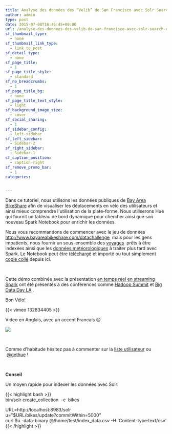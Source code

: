 ```yaml
---
title: Analyse des données des “Velib” de San Francisco avec Solr Search et un Spark Notebook
author: admin
type: post
date: 2015-07-08T16:46:45+00:00
url: /analyse-des-donnees-des-velib-de-san-francisco-avec-solr-search-et-un-spark-notebook/
sf_thumbnail_type:
  - none
sf_thumbnail_link_type:
  - link_to_post
sf_detail_type:
  - none
sf_page_title:
  - 1
sf_page_title_style:
  - standard
sf_no_breadcrumbs:
  - 1
sf_page_title_bg:
  - none
sf_page_title_text_style:
  - light
sf_background_image_size:
  - cover
sf_social_sharing:
  - 1
sf_sidebar_config:
  - left-sidebar
sf_left_sidebar:
  - Sidebar-2
sf_right_sidebar:
  - Sidebar-1
sf_caption_position:
  - caption-right
sf_remove_promo_bar:
  - 1
categories:


---
```

Dans ce tutoriel, nous utilisons les données publiques de [Bay Area BikeShare][1] afin de visualiser les déplacements en vélo des utilisateurs et ainsi mieux comprendre l'utilisation de la plate-forme. Nous utiliserons Hue qui fournit un tableau de bord dynamique pour chercher ainsi que son nouveau Spark Notebook pour enrichir les données.

Nous vous recommandons de commencer avec le jeu de données <http://www.bayareabikeshare.com/datachallenge>  mais pour les gens impatients, nous fournir un sous-ensemble des [voyages][2]  prêts à être indexées ainsi que les [données météorologiques][3] à traiter plus tard avec Spark. Le Notebook peut être [téléchargé][4] et importé ou tout simplement [copie collé][5] depuis ici.

&nbsp;

Cette démo combinée avec la présentation [en temps réel en streaming Spark][6] ont été présentés à des conférences comme [Hadoop Summit][7] et [Big Data Day LA][8] .

Bon Vélo!

{{< vimeo 132834405 >}}

Video en Anglais, avec un accent Francais 😉

[<img class="wp-image-2687 size-large" src="https://cdn.gethue.com/uploads/2015/06/solr-bike-dashboard-1024x535.png" />][9]

&nbsp;

Comme d'habitude hésitez pas à commenter sur la [liste utilisateur][10] ou  [@gethue][11] !

&nbsp;

**Conseil**

Un moyen rapide pour indexer les données avec Solr:

<div>
  <p>
    {{< highlight bash >}}<br /> bin/solr create_collection  -c  bikes
  </p>

  <p>
    URL=http://localhost:8983/solr<br /> u="$URL/bikes/update?commitWithin=5000"<br /> curl $u -data-binary @/home/test/index_data.csv -H 'Content-type:text/csv'<br /> {{< /highlight >}}
  </p>
</div>

 [1]: http://www.bayareabikeshare.com/
 [2]: https://www.dropbox.com/s/jw44si1gy26tdhj/bikedataclean.csv?dl=0
 [3]: https://github.com/romainr/hadoop-tutorials-examples/blob/master/spark/bikeshare/201408_weather_data.csv
 [4]: https://www.dropbox.com/s/rv7s28iyw9x47q1/weather-data.spark.hue.json?dl=0
 [5]: https://github.com/romainr/hadoop-tutorials-examples/blob/master/spark/bikeshare/notebook.txt
 [6]: https://gethue.com/build-a-real-time-analytic-dashboard-with-solr-search-and-spark-streaming/
 [7]: https://gethue.com/hadoop-summit-san-jose-2015-interactively-query-and-search-your-big-data/
 [8]: https://gethue.com/big-data-day-la-solr-search-with-spark-for-big-data-analytics-in-action-with-hue/
 [9]: https://cdn.gethue.com/uploads/2015/06/solr-bike-dashboard.png
 [10]: http://groups.google.com/a/cloudera.org/group/hue-user
 [11]: https://twitter.com/gethue

